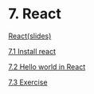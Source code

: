 # 7. React

[React(slides) ](7%20React%20969f42eef768428da2c5d61cbdd8308b/React(slides)%20b52c8fc038ec46dba775b55135c855c3.md)

[7.1 Install react](7%20React%20969f42eef768428da2c5d61cbdd8308b/7%201%20Install%20react%2036cee44b051846748b2ec04de7818ce3.md)

[7.2 Hello world in React](7%20React%20969f42eef768428da2c5d61cbdd8308b/7%202%20Hello%20world%20in%20React%20c47e340862734b5ba5338f39e81718df.md)

[7.3 Exercise](7%20React%20969f42eef768428da2c5d61cbdd8308b/7%203%20Exercise%202db308fc65a54c68b8641384f3478c67.md)